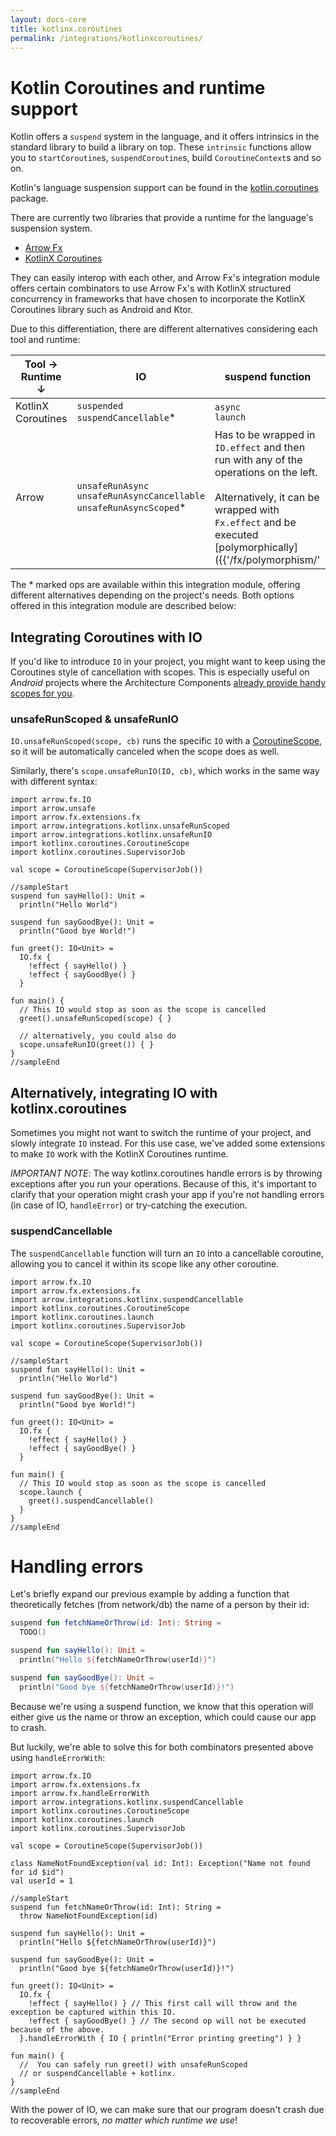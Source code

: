 ```yaml
---
layout: docs-core
title: kotlinx.coroutines
permalink: /integrations/kotlinxcoroutines/
---
```


# Kotlin Coroutines and runtime support

Kotlin offers a `suspend` system in the language, and it offers intrinsics in the standard library to build a library on top. These `intrinsic` functions allow you to `startCoroutine`s, `suspendCoroutine`s, build `CoroutineContext`s and so on.

Kotlin's language suspension support can be found in the [kotlin.coroutines](https://kotlinlang.org/api/latest/jvm/stdlib/kotlin.coroutines/index.html) package.

There are currently two libraries that provide a runtime for the language's suspension system.

- [Arrow Fx](https://arrow-kt.io/docs/fx/)
- [KotlinX Coroutines](https://github.com/Kotlin/kotlinx.coroutines)

They can easily interop with each other, and Arrow Fx's integration module offers certain combinators to use Arrow Fx's with KotlinX structured concurrency in frameworks that have chosen to incorporate the KotlinX Coroutines library such as Android and Ktor.

Due to this differentiation, there are different alternatives considering each tool and runtime:

| Tool →<br>Runtime ↓ | IO                                          | suspend function    |
|--------------------|----------------------------------------------|---------------------|
| KotlinX Coroutines | `suspended`<br>`suspendCancellable`*         | `async`<br>`launch` |
| Arrow              | `unsafeRunAsync`<br>`unsafeRunAsyncCancellable`<br>`unsafeRunAsyncScoped`* | Has to be wrapped in `IO.effect` and then run with any of the operations on the left.<br><br>Alternatively, it can be wrapped with `Fx.effect` and be executed [polymorphically]({{'/fx/polymorphism/' | relative_url }}). |

The * marked ops are available within this integration module, offering different alternatives depending on the project's needs. Both options offered in this integration module are described below:

## Integrating Coroutines with IO

If you'd like to introduce `IO` in your project, you might want to keep using the Coroutines style of cancellation with scopes. This is especially useful on *Android* projects where the Architecture Components [already provide handy scopes for you](https://developer.android.com/topic/libraries/architecture/coroutines#lifecycle-aware).

### unsafeRunScoped & unsafeRunIO

`IO.unsafeRunScoped(scope, cb)` runs the specific `IO` with a [CoroutineScope](https://kotlin.github.io/kotlinx.coroutines/kotlinx-coroutines-core/kotlinx.coroutines/-coroutine-scope/index.html), so it will be automatically canceled when the scope does as well.

Similarly, there's `scope.unsafeRunIO(IO, cb)`, which works in the same way with different syntax:

```kotlin:ank:playground
import arrow.fx.IO
import arrow.unsafe
import arrow.fx.extensions.fx
import arrow.integrations.kotlinx.unsafeRunScoped
import arrow.integrations.kotlinx.unsafeRunIO
import kotlinx.coroutines.CoroutineScope
import kotlinx.coroutines.SupervisorJob

val scope = CoroutineScope(SupervisorJob())

//sampleStart
suspend fun sayHello(): Unit =
  println("Hello World")

suspend fun sayGoodBye(): Unit =
  println("Good bye World!")

fun greet(): IO<Unit> =
  IO.fx {
    !effect { sayHello() }
    !effect { sayGoodBye() }
  }

fun main() {
  // This IO would stop as soon as the scope is cancelled
  greet().unsafeRunScoped(scope) { }

  // alternatively, you could also do
  scope.unsafeRunIO(greet()) { }
}
//sampleEnd
```


## Alternatively, integrating IO with kotlinx.coroutines

Sometimes you might not want to switch the runtime of your project, and slowly integrate `IO` instead. For this use case, we've added some extensions to make `IO` work with the KotlinX Coroutines runtime.

*IMPORTANT NOTE*: The way kotlinx.coroutines handle errors is by throwing exceptions after you run your operations. Because of this, it's important to clarify that your operation might crash your app if you're not handling errors (in case of IO, `handleError`) or try-catching the execution.

### suspendCancellable

The `suspendCancellable` function will turn an `IO` into a cancellable coroutine, allowing you to cancel it within its scope like any other coroutine.

```kotlin:ank:playground
import arrow.fx.IO
import arrow.fx.extensions.fx
import arrow.integrations.kotlinx.suspendCancellable
import kotlinx.coroutines.CoroutineScope
import kotlinx.coroutines.launch
import kotlinx.coroutines.SupervisorJob

val scope = CoroutineScope(SupervisorJob())

//sampleStart
suspend fun sayHello(): Unit =
  println("Hello World")

suspend fun sayGoodBye(): Unit =
  println("Good bye World!")

fun greet(): IO<Unit> =
  IO.fx {
    !effect { sayHello() }
    !effect { sayGoodBye() }
  }

fun main() {
  // This IO would stop as soon as the scope is cancelled
  scope.launch {
    greet().suspendCancellable()
  }
}
//sampleEnd
```

# Handling errors

Let's briefly expand our previous example by adding a function that theoretically fetches (from network/db) the name of a person by their id:

```kotlin
suspend fun fetchNameOrThrow(id: Int): String =
  TODO()

suspend fun sayHello(): Unit =
  println("Hello ${fetchNameOrThrow(userId)}")

suspend fun sayGoodBye(): Unit =
  println("Good bye ${fetchNameOrThrow(userId)}!")
```

Because we're using a suspend function, we know that this operation will either give us the name or throw an exception, which could cause our app to crash.

But luckily, we're able to solve this for both combinators presented above using `handleErrorWith`:

```kotlin:ank:playground
import arrow.fx.IO
import arrow.fx.extensions.fx
import arrow.fx.handleErrorWith
import arrow.integrations.kotlinx.suspendCancellable
import kotlinx.coroutines.CoroutineScope
import kotlinx.coroutines.launch
import kotlinx.coroutines.SupervisorJob

val scope = CoroutineScope(SupervisorJob())

class NameNotFoundException(val id: Int): Exception("Name not found for id $id")
val userId = 1

//sampleStart
suspend fun fetchNameOrThrow(id: Int): String =
  throw NameNotFoundException(id)

suspend fun sayHello(): Unit =
  println("Hello ${fetchNameOrThrow(userId)}")

suspend fun sayGoodBye(): Unit =
  println("Good bye ${fetchNameOrThrow(userId)}!")

fun greet(): IO<Unit> =
  IO.fx {
    !effect { sayHello() } // This first call will throw and the exception be captured within this IO.
    !effect { sayGoodBye() } // The second op will not be executed because of the above.
  }.handleErrorWith { IO { println("Error printing greeting") } }

fun main() {
  //  You can safely run greet() with unsafeRunScoped
  // or suspendCancellable + kotlinx.
}
//sampleEnd
```

With the power of IO, we can make sure that our program doesn't crash due to recoverable errors, *no matter which runtime we use*!

